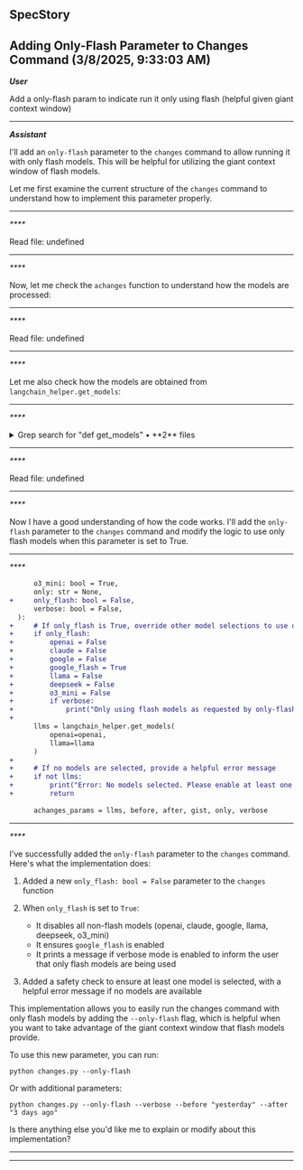 ## SpecStory

## Adding Only-Flash Parameter to Changes Command (3/8/2025, 9:33:03 AM)

_**User**_

Add a only-flash param to indicate run it only using flash (helpful given giant context window)

---

_**Assistant**_

I'll add an `only-flash` parameter to the `changes` command to allow running it with only flash models. This will be helpful for utilizing the giant context window of flash models.

Let me first examine the current structure of the `changes` command to understand how to implement this parameter properly.

---

_****_

Read file: undefined

---

_****_

Now, let me check the `achanges` function to understand how the models are processed:

---

_****_

Read file: undefined

---

_****_

Let me also check how the models are obtained from `langchain_helper.get_models`:

---

_****_

<details>
            <summary>Grep search for "def get_models" • **2** files</summary>
        
| File | Line | Match |
|------|------|-------|
| `file://$HOME/gits/nlp/zz-chop-logs/2025-03-08_08-04-understanding-parallelization-in-changes-py.md` | L165 | `<summary>Grep search for "def get_models" • **1** files</summary>` |
| `file://$HOME/gits/nlp/zz-chop-logs/2025-03-08_08-04-understanding-parallelization-in-changes-py.md` | L169 | `| `file://$HOME/gits/nlp/langchain_helper.py` | L30 | `def get_models(` |` |
| `file://$HOME/gits/nlp/langchain_helper.py` | L30 | `def get_models(` |

</details>

---

_****_

Read file: undefined

---

_****_

Now I have a good understanding of how the code works. I'll add the `only-flash` parameter to the `changes` command and modify the logic to use only flash models when this parameter is set to True.

---

_****_

```diff
      o3_mini: bool = True,
      only: str = None,
+     only_flash: bool = False,
      verbose: bool = False,
  ):
+     # If only_flash is True, override other model selections to use only flash models
+     if only_flash:
+         openai = False
+         claude = False
+         google = False
+         google_flash = True
+         llama = False
+         deepseek = False
+         o3_mini = False
+         if verbose:
+             print("Only using flash models as requested by only-flash parameter")
+     
      llms = langchain_helper.get_models(
          openai=openai,
          llama=llama
      )
+     
+     # If no models are selected, provide a helpful error message
+     if not llms:
+         print("Error: No models selected. Please enable at least one model or disable only-flash.")
+         return
          
      achanges_params = llms, before, after, gist, only, verbose
```

---

_****_

I've successfully added the `only-flash` parameter to the `changes` command. Here's what the implementation does:

1. Added a new `only_flash: bool = False` parameter to the `changes` function
2. When `only_flash` is set to `True`:
   - It disables all non-flash models (openai, claude, google, llama, deepseek, o3_mini)
   - It ensures `google_flash` is enabled
   - It prints a message if verbose mode is enabled to inform the user that only flash models are being used

3. Added a safety check to ensure at least one model is selected, with a helpful error message if no models are available

This implementation allows you to easily run the changes command with only flash models by adding the `--only-flash` flag, which is helpful when you want to take advantage of the giant context window that flash models provide.

To use this new parameter, you can run:

```
python changes.py --only-flash
```

Or with additional parameters:

```
python changes.py --only-flash --verbose --before "yesterday" --after "3 days ago"
```

Is there anything else you'd like me to explain or modify about this implementation?

---



---


